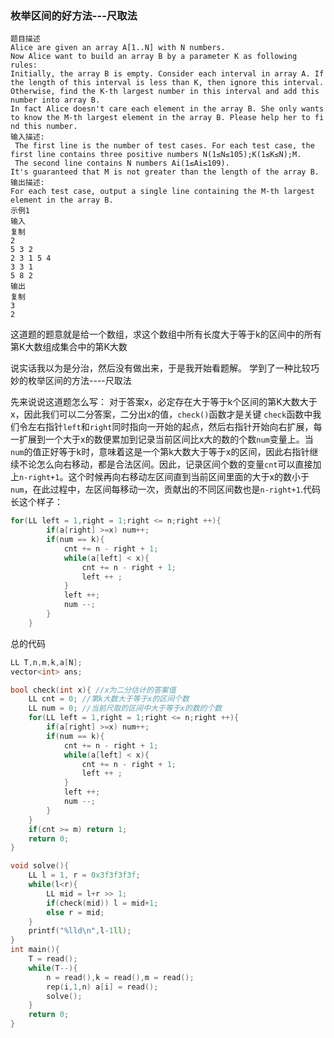 ### 枚举区间的好方法---尺取法

```
题目描述 
Alice are given an array A[1..N] with N numbers.
Now Alice want to build an array B by a parameter K as following rules:
Initially, the array B is empty. Consider each interval in array A. If the length of this interval is less than K, then ignore this interval. Otherwise, find the K-th largest number in this interval and add this number into array B.
In fact Alice doesn't care each element in the array B. She only wants to know the M-th largest element in the array B. Please help her to fi nd this number.
输入描述:
 The first line is the number of test cases. For each test case, the first line contains three positive numbers N(1≤N≤105);K(1≤K≤N);M.
 The second line contains N numbers Ai(1≤Ai≤109).
It's guaranteed that M is not greater than the length of the array B.
输出描述:
For each test case, output a single line containing the M-th largest element in the array B.
示例1
输入
复制
2
5 3 2
2 3 1 5 4
3 3 1
5 8 2
输出
复制
3
2
```
这道题的题意就是给一个数组，求这个数组中所有长度大于等于k的区间中的所有第K大数组成集合中的第K大数

说实话我以为是分治，然后没有做出来，于是我开始看题解。
学到了一种比较巧妙的枚举区间的方法----尺取法

先来说说这道题怎么写：
对于答案x，必定存在大于等于k个区间的第K大数大于x，因此我们可以二分答案，二分出x的值，`check()`函数才是关键
`check`函数中我们令左右指针`left`和`right`同时指向一开始的起点，然后右指针开始向右扩展，每一扩展到一个大于x的数便累加到记录当前区间比x大的数的个数`num`变量上。当`num`的值正好等于k时，意味着这是一个第k大数大于等于x的区间，因此右指针继续不论怎么向右移动，都是合法区间。因此，记录区间个数的变量`cnt`可以直接加上`n-right+1`。这个时候再向右移动左区间直到当前区间里面的大于x的数小于`num`，在此过程中，左区间每移动一次，贡献出的不同区间数也是`n-right+1`.代码长这个样子：
```cpp
for(LL left = 1,right = 1;right <= n;right ++){
		if(a[right] >=x) num++;
		if(num == k){
			cnt += n - right + 1;
			while(a[left] < x){
				cnt += n - right + 1;
				left ++ ;
			}
			left ++;
			num --;
		}
	}
```
总的代码
```cpp
LL T,n,m,k,a[N];
vector<int> ans;

bool check(int x){ //x为二分估计的答案值
	LL cnt = 0; //第k大数大于等于x的区间个数
	LL num = 0; //当前尺取的区间中大于等于x的数的个数
	for(LL left = 1,right = 1;right <= n;right ++){
		if(a[right] >=x) num++;
		if(num == k){
			cnt += n - right + 1;
			while(a[left] < x){
				cnt += n - right + 1;
				left ++ ;
			}
			left ++;
			num --;
		}
	}
	if(cnt >= m) return 1;
	return 0;
}

void solve(){
    LL l = 1, r = 0x3f3f3f3f;
    while(l<r){
    	LL mid = l+r >> 1;
    	if(check(mid)) l = mid+1;
    	else r = mid;
    }
    printf("%lld\n",l-1ll);
}
int main(){
    T = read();
    while(T--){    
        n = read(),k = read(),m = read();
        rep(i,1,n) a[i] = read();
        solve();
    }
	return 0;
}
```